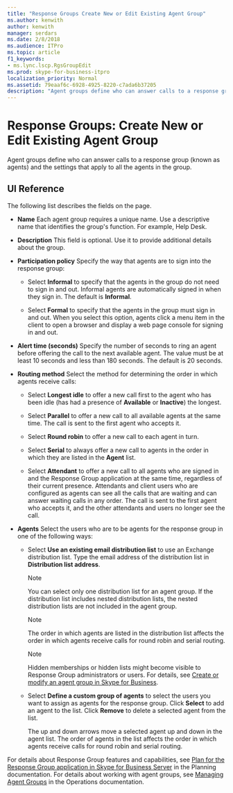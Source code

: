 ```yaml
---
title: "Response Groups Create New or Edit Existing Agent Group"
ms.author: kenwith
author: kenwith
manager: serdars
ms.date: 2/8/2018
ms.audience: ITPro
ms.topic: article
f1_keywords:
- ms.lync.lscp.RgsGroupEdit
ms.prod: skype-for-business-itpro
localization_priority: Normal
ms.assetid: 79eaaf6c-6928-4925-8220-c7ada6b37205
description: "Agent groups define who can answer calls to a response group (known as agents) and the settings that apply to all the agents in the group."
---
```


# Response Groups: Create New or Edit Existing Agent Group
 
Agent groups define who can answer calls to a response group (known as agents) and the settings that apply to all the agents in the group.
  
## UI Reference

The following list describes the fields on the page.
  
- **Name** Each agent group requires a unique name. Use a descriptive name that identifies the group's function. For example, Help Desk.
    
- **Description** This field is optional. Use it to provide additional details about the group.
    
- **Participation policy** Specify the way that agents are to sign into the response group:
    
  - Select **Informal** to specify that the agents in the group do not need to sign in and out. Informal agents are automatically signed in when they sign in. The default is **Informal**.
    
  - Select **Formal** to specify that the agents in the group must sign in and out. When you select this option, agents click a menu item in the client to open a browser and display a web page console for signing in and out.
    
- **Alert time (seconds)** Specify the number of seconds to ring an agent before offering the call to the next available agent. The value must be at least 10 seconds and less than 180 seconds. The default is 20 seconds.
    
- **Routing method** Select the method for determining the order in which agents receive calls:
    
  - Select **Longest idle** to offer a new call first to the agent who has been idle (has had a presence of **Available** or **Inactive**) the longest.
    
  - Select **Parallel** to offer a new call to all available agents at the same time. The call is sent to the first agent who accepts it.
    
  - Select **Round robin** to offer a new call to each agent in turn.
    
  - Select **Serial** to always offer a new call to agents in the order in which they are listed in the **Agent** list.
    
  - Select **Attendant** to offer a new call to all agents who are signed in and the Response Group application at the same time, regardless of their current presence. Attendants and client users who are configured as agents can see all the calls that are waiting and can answer waiting calls in any order. The call is sent to the first agent who accepts it, and the other attendants and users no longer see the call.
    
- **Agents** Select the users who are to be agents for the response group in one of the following ways:
    
  - Select **Use an existing email distribution list** to use an Exchange distribution list. Type the email address of the distribution list in **Distribution list address**.
    
    > [!NOTE]
    > You can select only one distribution list for an agent group. If the distribution list includes nested distribution lists, the nested distribution lists are not included in the agent group. 
  
    > [!NOTE]
    > The order in which agents are listed in the distribution list affects the order in which agents receive calls for round robin and serial routing. 
  
    > [!NOTE]
    > Hidden memberships or hidden lists might become visible to Response Group administrators or users. For details, see [Create or modify an agent group in Skype for Business](../../../deploy/deploy-enterprise-voice/create-or-modify-an-agent-group.md). 
  
  - Select **Define a custom group of agents** to select the users you want to assign as agents for the response group. Click **Select** to add an agent to the list. Click **Remove** to delete a selected agent from the list.
    
    The up and down arrows move a selected agent up and down in the agent list. The order of agents in the list affects the order in which agents receive calls for round robin and serial routing.
    
For details about Response Group features and capabilities, see [Plan for the Response Group application in Skype for Business Server](../../../plan-your-deployment/enterprise-voice-solution/response-group.md) in the Planning documentation. For details about working with agent groups, see [Managing Agent Groups](http://technet.microsoft.com/library/36084cdc-38f1-4c45-922f-f81c7e86210c.aspx) in the Operations documentation.
  

